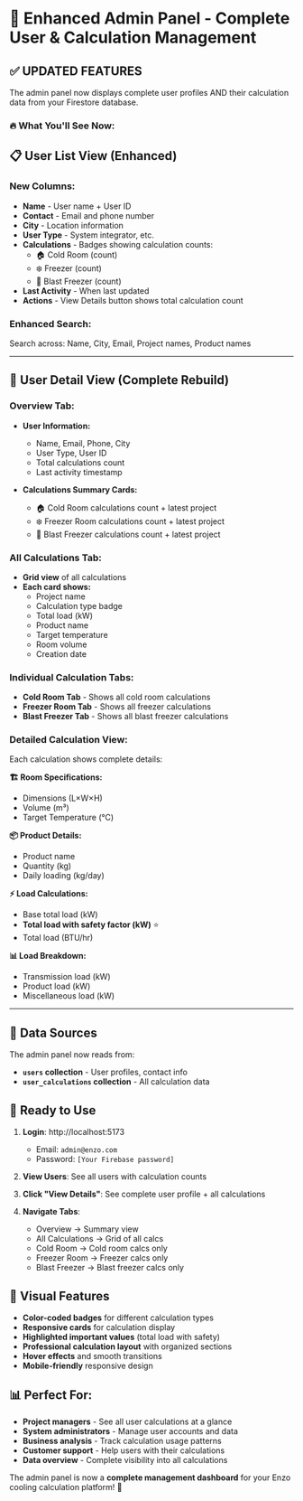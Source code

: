 # 🎯 Enhanced Admin Panel - Complete User & Calculation Management

## ✅ **UPDATED FEATURES**

The admin panel now displays complete user profiles AND their calculation data from your Firestore database.

### 🔥 **What You'll See Now:**

## 📋 **User List View (Enhanced)**

### **New Columns:**

- **Name** - User name + User ID
- **Contact** - Email and phone number
- **City** - Location information
- **User Type** - System integrator, etc.
- **Calculations** - Badges showing calculation counts:
  - 🏠 Cold Room (count)
  - ❄️ Freezer (count)
  - 💨 Blast Freezer (count)
- **Last Activity** - When last updated
- **Actions** - View Details button shows total calculation count

### **Enhanced Search:**

Search across: Name, City, Email, Project names, Product names

---

## 👤 **User Detail View (Complete Rebuild)**

### **Overview Tab:**

- **User Information:**

  - Name, Email, Phone, City
  - User Type, User ID
  - Total calculations count
  - Last activity timestamp

- **Calculations Summary Cards:**
  - 🏠 Cold Room calculations count + latest project
  - ❄️ Freezer Room calculations count + latest project
  - 💨 Blast Freezer calculations count + latest project

### **All Calculations Tab:**

- **Grid view** of all calculations
- **Each card shows:**
  - Project name
  - Calculation type badge
  - Total load (kW)
  - Product name
  - Target temperature
  - Room volume
  - Creation date

### **Individual Calculation Tabs:**

- **Cold Room Tab** - Shows all cold room calculations
- **Freezer Room Tab** - Shows all freezer calculations
- **Blast Freezer Tab** - Shows all blast freezer calculations

### **Detailed Calculation View:**

Each calculation shows complete details:

**🏗️ Room Specifications:**

- Dimensions (L×W×H)
- Volume (m³)
- Target Temperature (°C)

**📦 Product Details:**

- Product name
- Quantity (kg)
- Daily loading (kg/day)

**⚡ Load Calculations:**

- Base total load (kW)
- **Total load with safety factor (kW)** ⭐
- Total load (BTU/hr)

**📊 Load Breakdown:**

- Transmission load (kW)
- Product load (kW)
- Miscellaneous load (kW)

---

## 🎯 **Data Sources**

The admin panel now reads from:

- **`users` collection** - User profiles, contact info
- **`user_calculations` collection** - All calculation data

## 🚀 **Ready to Use**

1. **Login**: http://localhost:5173

   - Email: `admin@enzo.com`
   - Password: `[Your Firebase password]`

2. **View Users**: See all users with calculation counts

3. **Click "View Details"**: See complete user profile + all calculations

4. **Navigate Tabs**:
   - Overview → Summary view
   - All Calculations → Grid of all calcs
   - Cold Room → Cold room calcs only
   - Freezer Room → Freezer calcs only
   - Blast Freezer → Blast freezer calcs only

## 🎨 **Visual Features**

- **Color-coded badges** for different calculation types
- **Responsive cards** for calculation display
- **Highlighted important values** (total load with safety)
- **Professional calculation layout** with organized sections
- **Hover effects** and smooth transitions
- **Mobile-friendly** responsive design

## 📊 **Perfect For:**

- **Project managers** - See all user calculations at a glance
- **System administrators** - Manage user accounts and data
- **Business analysis** - Track calculation usage patterns
- **Customer support** - Help users with their calculations
- **Data overview** - Complete visibility into all calculations

The admin panel is now a **complete management dashboard** for your Enzo cooling calculation platform! 🎯
